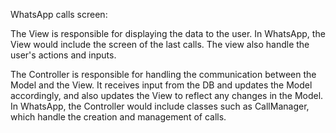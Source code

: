 
WhatsApp calls screen:

The View is responsible for displaying the data to the user. In WhatsApp, the View would include the screen of the last calls. The view also handle the user's actions and inputs.

The Controller is responsible for handling the communication between the Model and the View. It receives input from the DB and updates the Model accordingly, and also updates the View to reflect any changes in the Model. In WhatsApp, the Controller would include classes such as CallManager, which handle the creation and management of calls.
